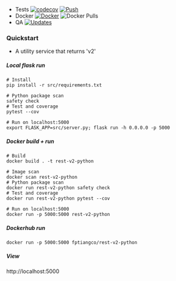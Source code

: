 * Tests [![codecov](https://codecov.io/gh/fptiangco/rest-v2-python/branch/main/graph/badge.svg?token=XBB48QQDSM)](https://codecov.io/gh/fptiangco/rest-v2-python) [![Push](https://github.com/fptiangco/rest-v2-python/actions/workflows/trigger_push.yaml/badge.svg)](https://github.com/fptiangco/rest-v2-python/actions/workflows/trigger_push.yaml)
* Docker  [![Docker](https://img.shields.io/docker/cloud/build/fptiangco/rest-v2-python?label=Docker&style=flat)](https://hub.docker.com/r/fptiangco/rest-v2-python/builds) ![Docker Pulls](https://img.shields.io/docker/pulls/fptiangco/rest-v2-python)
* QA [![Updates](https://pyup.io/repos/github/fptiangco/rest-v2-python/shield.svg)](https://pyup.io/repos/github/fptiangco/rest-v2-python/)



### Quickstart
* A utility service that returns 'v2'

##### Local flask run
```
# Install
pip install -r src/requirements.txt

# Python package scan
safety check
# Test and coverage
pytest --cov

# Run on localhost:5000
export FLASK_APP=src/server.py; flask run -h 0.0.0.0 -p 5000
```
##### Docker build + run
```
# Build
docker build . -t rest-v2-python

# Image scan
docker scan rest-v2-python
# Python package scan
docker run rest-v2-python safety check
# Test and coverage
docker run rest-v2-python pytest --cov

# Run on localhost:5000
docker run -p 5000:5000 rest-v2-python
```
##### Dockerhub run
```
docker run -p 5000:5000 fptiangco/rest-v2-python
```
##### View
http://localhost:5000
